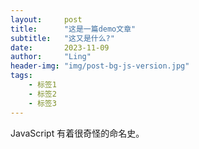```yaml
---
layout:     post
title:      "这是一篇demo文章"
subtitle:   "这又是什么?"
date:       2023-11-09
author:     "Ling"
header-img: "img/post-bg-js-version.jpg"
tags:
    - 标签1
    - 标签2
    - 标签3
---
```



JavaScript 有着很奇怪的命名史。

